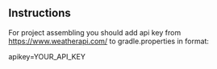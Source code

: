 ## Instructions

For project assembling you should add api key from https://www.weatherapi.com/ to gradle.properties in format:

apikey=YOUR_API_KEY